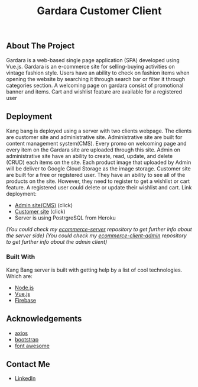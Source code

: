 <h1 align="center">Gardara Customer Client</h1><br>

## About The Project

Gardara is a web-based single page application (SPA) developed using Vue.js. Gardara is an e-commerce site for selling-buying activities on vintage fashion style. Users have an ability to check on fashion items when opening the website by searching it through search bar or filter it through categories section. A welcoming page on gardara consist of promotional banner and items. Cart and wishlist feature are available for a registered user


## Deployment 

Kang bang is deployed using a server with two clients webpage. The clients are customer site and administrative site. Administrative site are built for content management system(CMS). Every promo on welcoming page and every item on the Gardara site are uploaded through this site. Admin on administrative site have an ability to create, read, update, and delete (CRUD) each items on the site. Each product image that uploaded by Admin will be deliver to Google Cloud Storage as the image storage. Customer site are built for a free or registered user. They have an ability to see all of the products on the site. However, they need to register to get a wishlist or cart feature. A registered user could delete or update their wishlist and cart. Link deployment: 
* [Admin site(CMS)](https://gardara-1997.web.app/) (click)
* [Customer site](https://the-gardara.web.app/) (click)
* Server is using PostrgreSQL from Heroku

*(You could check my [ecommerce-server](https://github.com/gianRVN/ecommerce-server) repository to get further info about the server side)*
*(You could check my [ecommerce-client-admin](https://github.com/gianRVN/ecommerce-client-CMS) repository to get further info about the admin client)*

### Built With

Kang Bang server is built with getting help by a list of cool technologies. Which are: 
* [Node.js](https://nodejs.org/en/)
* [Vue.js](https://vuejs.org/)
* [Firebase](https://firebase.google.com/)


## Acknowledgements
* [axios](https://github.com/axios/axios)
* [bootstrap](https://github.com/axios/axios)
* [font awesome](https://fontawesome.com/)


## Contact Me
* [LinkedIn](https://www.linkedin.com/in/gianmarvin/)
